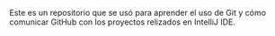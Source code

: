 Este es un repositorio que se usó para aprender el uso de Git y cómo comunicar GitHub con los proyectos relizados en IntelliJ IDE.
